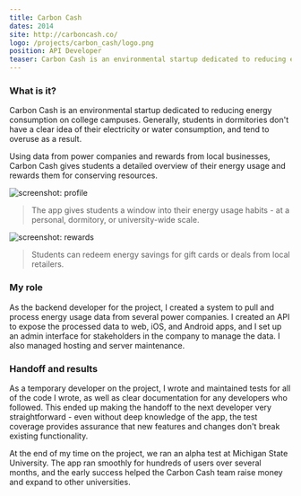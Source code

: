 ```yaml
---
title: Carbon Cash
dates: 2014
site: http://carboncash.co/
logo: /projects/carbon_cash/logo.png
position: API Developer
teaser: Carbon Cash is an environmental startup dedicated to reducing energy consumption on college campuses.  I helped the team build an API to process data from power companies and power web, Android, and iOS apps.
---
```


### What is it?

Carbon Cash is an environmental startup dedicated to reducing energy consumption
on college campuses. Generally, students in dormitories don't have a clear idea
of their electricity or water consumption, and tend to overuse as a result.

Using data from power companies and rewards from local businesses,
Carbon Cash gives students a detailed overview of their energy usage
and rewards them for conserving resources.

<div class="screenshots">
  <aside class="screenshot">
    <img alt="screenshot: profile" src="/projects/carbon_cash/profile.jpg" />
    <blockquote>
      The app gives students a window into their energy usage habits -
      at a personal, dormitory, or university-wide scale.
    </blockquote>
  </aside>

  <aside class="screenshot">
    <img alt="screenshot: rewards" src="/projects/carbon_cash/rewards.jpg" />
    <blockquote>
      Students can redeem energy savings for gift cards or deals
      from local retailers.
    </blockquote>
  </aside>
</div>

### My role

As the backend developer for the project, I created a system to pull and process
energy usage data from several power companies. I created an API to expose the
processed data to web, iOS, and Android apps, and I set up an admin interface
for stakeholders in the company to manage the data.
I also managed hosting and server maintenance.

### Handoff and results

As a temporary developer on the project,
I wrote and maintained tests for all of the code I wrote,
as well as clear documentation for any developers who followed.
This ended up making the handoff to the next developer very straightforward -
even without deep knowledge of the app, the test coverage provides assurance
that new features and changes don't break existing functionality.

At the end of my time on the project,
we ran an alpha test at Michigan State University.
The app ran smoothly for hundreds of users over several months,
and the early success helped the Carbon Cash team raise money
and expand to other universities.
